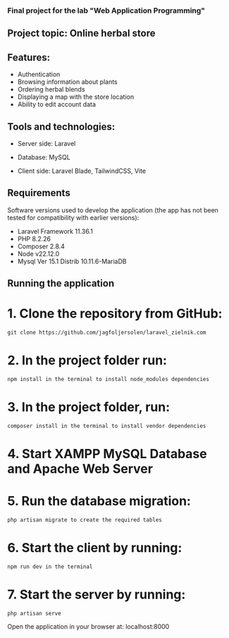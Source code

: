 ### Final project for the lab "Web Application Programming"

## Project topic: Online herbal store

## Features: 

- Authentication
- Browsing information about plants
- Ordering herbal blends
- Displaying a map with the store location
- Ability to edit account data

## Tools and technologies: 

- Server side: Laravel

- Database: MySQL

- Client side: Laravel Blade, TailwindCSS, Vite


## Requirements 

Software versions used to develop the application (the app has not been tested for compatibility with earlier versions):

- Laravel Framework 11.36.1
- PHP 8.2.26
- Composer 2.8.4
- Node v22.12.0
- Mysql  Ver 15.1 Distrib 10.11.6-MariaDB


    
## Running the application 

# 1. Clone the repository from GitHub: 
    git clone https://github.com/jagfoljersolen/laravel_zielnik.com
# 2. In the project folder run:
    npm install in the terminal to install node_modules dependencies
# 3. In the project folder, run:
    composer install in the terminal to install vendor dependencies
# 4. Start XAMPP MySQL Database and Apache Web Server
# 5. Run the database migration: 
    php artisan migrate to create the required tables
# 6. Start the client by running:
    npm run dev in the terminal
# 7. Start the server by running: 
    php artisan serve

Open the application in your browser at: localhost:8000

   
